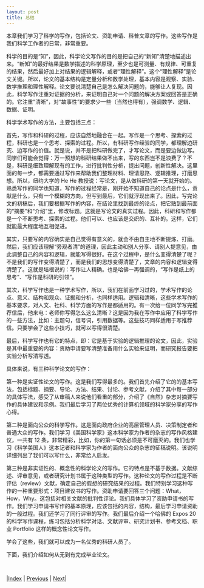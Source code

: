 ```yaml
---
layout: post
title: 总结
---
```


本章我们学习了科学的写作，包括论文、资助申请、科普文章的写作。这些写作是我们科学工作者的日常，非常重要。

科学的目的是“知”，因此，科学论文写作的目的是把自己的“新知”清楚地描述出来。“新知”的最好结果是数学描述的科学原理，至少也是可测量、有规律、可重复的结果，然后最好加上对结果的逻辑解释，或者“理性解释”。这个“理性解释”是论文关键。所以，论文的基本结构是定量分析和数学处理，基本内容是观察、实验、数学推理和理性解释。论文要说清楚自己是怎么解决问题的，能够让人复现。因此，科学写作注重对证据的分析，来证明自己对一个问题的解决方案或回答是正确的。它注重“清晰”，对“故事性”的要求少一些（当然也得有），强调数学、逻辑、数据、证明。

科学学术写作的方法，主要包括三点：

首先，写作和科研的过程，应该自然地融合在一起。写作是一个思考、探索的过程，科研也是一个思考、探索的过程。所以，有科研写作经验的同学，都理解边研究、边写作的价值。就是说，并不是把科研做完了，才写论文，而是要边做边写。同学们可能会觉得：万一预想的科研结果做不出来，写的东西岂不是浪费了？不是，科研是细致理解现有的工作，进行批判性分析，提出问题，创新性解决。这里面的每一步，都需要通过写作来帮助我们整理材料、理请思路、逻辑推理，打磨思想。所以，纽约大学的 He He 教授说：写论文，是从做科研的第一天就开始的。熟悉写作的同学也知道，写作的过程经常是，刚开始不知道自己的论点是什么，贡献是什么，只有一个模糊的方向，但写到最后，它们就浮现出来了。因此，写完论文的初稿后，我们要根据写作的内容，在结论里找到最终的论点，把它贴到最前面的“摘要”和“介绍”里，修改标题。这就是写论文的真实过程。因此，科研和写作都是一个不断思考、探索的过程。他们可以、也应该是交织的、互补的。这样，它们就能最大程度地互相促进。

其实，只要写的内容确实是自己觉得有意义的，就会不由自主地不断提炼、打磨。然后，我们应该理解“旁观者清”的道理，因此主动和别人分享、请别人提意见，由此调整自己的内容和逻辑，就能写得很好。在这个过程中，是什么变得清楚了呢？不是我们的写作变得清楚了，而是我们的思想变得清楚了，文章的内容和逻辑变得清楚了。这就是培根说的：写作让人精确。也是哈佛一再强调的，“写作是纸上的思考”、“写作是科研的引领”。

其次，科学写作也是一种学术写作，所以，我们在前面学习过的，学术写作的论点、意义、结构和观众、证据和分析，也同样适用。逻辑和清晰，这些学术写作的基本要求，对人文、社科、科学方面的写作是都适用的。有一次给一位同学写完推荐信后，他来电：老师你写得怎么这么清晰？这是因为我在写作中应用了科学写作的一些方法，比如：主题句，信号词，引用数据等。这些技巧同样适用于写推荐信。只要学会了这些小技巧，就可以写得很清楚。

最后，科学写作也有它的特点，即：它是基于实验的逻辑推理的论文，因此，实验是其中最重要的内容：资助申请要写清楚准备用什么实验来证明，而研究报告要把实验分析写清写透。

具体来说，有三种科学论文的写作：

第一种是实证性论文的写作。这是我们写得最多的。我们首先介绍了它的的基本写法，包括标题、摘要、导论、方法、结果、讨论、参考文献，介绍了其中每一部分的具体写法，感受了从审稿人来说他们看重的部分，介绍了《自然》杂志对摘要写作的具体建议和示例。我们最后学习了两位优秀的计算机领域的科学家分享的写作心得。

第二种是面向公众的科学写作。这是面向政府企业的高层管理人员、决策制定者和普通大众的写作。我们学习《美国科学家》这本科学家为作者的杂志的写作风格建议，一共有 12 条，非常精彩，比如，你的第一句话必须是不可磨灭的。我们也学习《科学美国人》这本记者和科学家为作者的面向公众的杂志的征稿说明。该说明详细列出了我们可以写什么，非常给人启发。

第三种是非实证性的、概念性的科学论文的写作。它的特点是不基于数据。文献综述、评审意见，或者研究计划书属于这种类型的写作。这种论文的写作过程是不断评估（review）文献，确定自己的假想的研究结果的过程。我们特别学习这种写作的一种重要形式：项目建议书的写作。资助申请要回答三个问题：What，How，Why。这包括对相关文献的批判性评论。我们具体学习了资助申请书的写作。我们学习申请书写作的基本原理，应该包括的内容，结构，最后学习申请资助的一般过程。我们还学习了同行评审的写作。我们最后介绍一个哈佛的 Expos 20 的科学写作课程，练习包括分析科学对话、文献评审、研究计划书、参考文档、职业 Portfolio 这样的概念性论文写作。

学会了这些，我们就可以成为一名优秀的科研人员了。

下面，我们介绍如何从无到有完成毕业论文。

<br/>

|[Index](../../) | [Previous](6-14-course) | [Next](../8-thesis/0-0-intro)|
